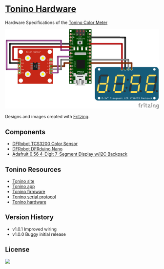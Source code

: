 [Tonino Hardware](https://github.com/myTonino/Tonino-Hardware)
===============

Hardware Specifications of the [Tonino Color Meter](http://my-tonino.com)


![](img/tonino-fritzing.png?raw=true)

Designs and images created with [Fritzing](http://fritzing.org).

Components
----------

- [DFRobot TCS3200 Color Sensor](http://www.dfrobot.com/index.php?route=product/product&product_id=540)
- [DFRobot DFRduino Nano](http://www.dfrobot.com/index.php?route=product/product&product_id=67)
- [Adafruit 0.56 4-Digit 7-Segment Display w/I2C Backpack](http://www.adafruit.com/products/879)

Tonino Resources
---------------
- [Tonino site](http://my-tonino.com)
- [Tonino app](https://github.com/myTonino/Tonino-App)
- [Tonino firmware](https://github.com/myTonino/Tonino-Firmware)
- [Tonino serial protocol](https://github.com/myTonino/Tonino-Firmware/blob/master/Tonino-Serial.md)
- [Tonino hardware](https://github.com/myTonino/Tonino-Hardware)

Version History
---------------
- v1.0.1 Improved wiring
- v1.0.0 Buggy initial release

License
-------

[![](http://i.creativecommons.org/l/by-sa/3.0/88x31.png)](http://creativecommons.org/licenses/by-sa/3.0/)